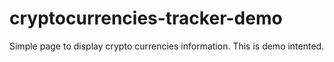 # cryptocurrencies-tracker-demo
Simple page to display crypto currencies information. This is demo intented. 
